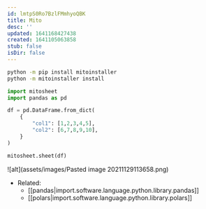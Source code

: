 ```yaml
---
id: lmtpS0Ro7BzlFMmhyoQBK
title: Mito
desc: ''
updated: 1641168427438
created: 1641105063858
stub: false
isDir: false
---
```


```bash
python -m pip install mitoinstaller
python -m mitoinstaller install
```

```python
import mitosheet
import pandas as pd

df = pd.DataFrame.from_dict(
    {
        "col1": [1,2,3,4,5],
        "col2": [6,7,8,9,10],
    }
)

mitosheet.sheet(df)
```

![alt](assets/images/Pasted image 20211129113658.png)

- Related:
  - [[pandas|import.software.language.python.library.pandas]]
  - [[polars|import.software.language.python.library.polars]]
